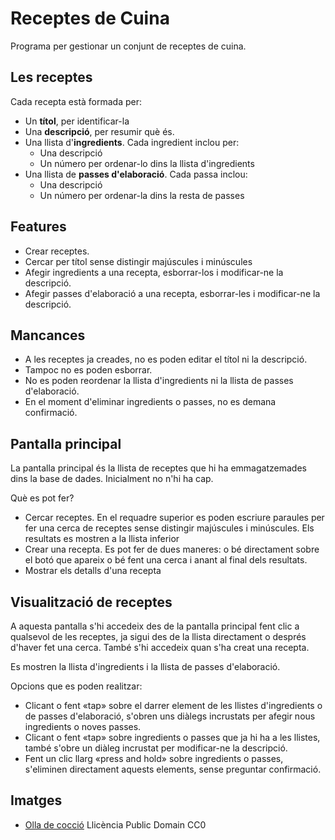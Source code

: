 Receptes de Cuina
==============

Programa per gestionar un conjunt de receptes de cuina.

Les receptes
------------
Cada recepta està formada per:
* Un __títol__, per identificar-la
* Una __descripció__, per resumir què és.
* Una llista d'__ingredients__. Cada ingredient inclou per:
  * Una descripció
  * Un número per ordenar-lo dins la llista d'ingredients
* Una llista de __passes d'elaboració__. Cada passa inclou:
  * Una descripció
  * Un número per ordenar-la dins la resta de passes

Features
--------

* Crear receptes.
* Cercar per títol sense distingir majúscules i minúscules
* Afegir ingredients a una recepta, esborrar-los i modificar-ne la descripció.
* Afegir passes d'elaboració a una recepta, esborrar-les i modificar-ne la descripció.

Mancances
---------
* A les receptes ja creades, no es poden editar el títol ni la descripció.
* Tampoc no es poden esborrar.
* No es poden reordenar la llista d'ingredients ni la llista de passes d'elaboració.
* En el moment d'eliminar ingredients o passes, no es demana confirmació.

Pantalla principal
------------------
La pantalla principal és la llista de receptes que hi ha emmagatzemades dins la base de dades. Inicialment no n'hi ha cap.

Què es pot fer?
* Cercar receptes. En el requadre superior es poden escriure paraules per fer una cerca de receptes sense distingir majúscules i minúscules. Els resultats es mostren a la llista inferior
* Crear una recepta. Es pot fer de dues maneres: o bé directament sobre el botó que apareix o bé fent una cerca i anant al final dels resultats.
* Mostrar els detalls d'una recepta

Visualització de receptes
-------------------------
A aquesta pantalla s'hi accedeix des de la pantalla principal fent clic a qualsevol de les receptes, ja sigui des de la llista directament o després d'haver fet una cerca. També s'hi accedeix quan s'ha creat una recepta.

Es mostren la llista d'ingredients i la llista de passes d'elaboració.

Opcions que es poden realitzar:
* Clicant o fent «tap» sobre el darrer element de les llistes d'ingredients o de passes d'elaboració, s'obren uns diàlegs incrustats per afegir nous ingredients o noves passes.
* Clicant o fent «tap» sobre ingredients o passes que ja hi ha a les llistes, també s'obre un diàleg incrustat per modificar-ne la descripció.
* Fent un clic llarg «press and hold» sobre ingredients o passes, s'eliminen directament aquests elements, sense preguntar confirmació.

Imatges
-------
* [Olla de cocció](http://pixabay.com/es/olla-de-cocci%C3%B3n-cook-ware-cocina-159470/) Llicència Public Domain CC0
